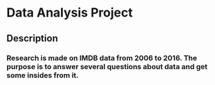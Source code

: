 # Data Analysis Project
## Description
### Research is made on IMDB data from 2006 to 2016. The purpose is to answer several questions about data and get some insides from it.

